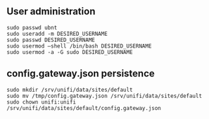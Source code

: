 ## User administration


```
sudo passwd ubnt
sudo useradd -m DESIRED_USERNAME
sudo passwd DESIRED_USERNAME
sudo usermod —shell /bin/bash DESIRED_USERNAME
sudo usermod -a -G sudo DESIRED_USERNAME
```


## config.gateway.json persistence


```
sudo mkdir /srv/unifi/data/sites/default
sudo mv /tmp/config.gateway.json /srv/unifi/data/sites/default
sudo chown unifi:unifi /srv/unifi/data/sites/default/config.gateway.json
```